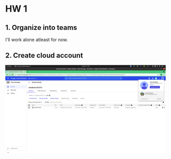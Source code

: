 # HW 1

## 1. Organize into teams

I'll work alone atleast for now.

## 2. Create cloud account

![alt text](https://github.com/OrestOhorodnyk/ucu-cloud-platforms-2021/blob/main/hw1/screenshots/gcp_account.png?raw=true)